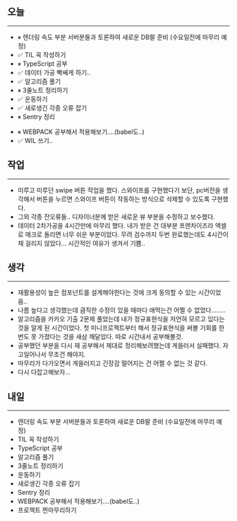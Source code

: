 ## 오늘
---
- ⏸ 렌더링 속도 부분 서버분들과 토론하여 새로운 DB팔 준비 (수요일전에 마무리 예정)
- ✅ TIL 꼭 작성하기
- ⏸ TypeScript 공부
- ✅ 데이터 가공 빡쌔게 하기..
- ✅ 알고리즘 풀기
- ⏸ 3줄노트 정리하기
- ✅ 운동하기
- ✅ 새로생긴 각종 오류 잡기
- ⏸ Sentry 정리
+ ⏸ WEBPACK 공부해서 적용해보기....(babel도..)
+ ✅ WIL 쓰기..


## 작업
---
- 미루고 미루던 swipe 버튼 작업을 했다. 스와이프를 구현했다기 보단, pc버전을 생각해서 버튼을 누르면 스와이프 버튼이 작동하는 방식으로 삭제할 수 있도록 구현했다. 
- 그외 각종 잔오류들.. 디자이너분께 받은 새로운 뷰 부분을 수정하고 보수했다.
- 데이터 2차가공을 4시간만에 마무리 했다. 내가 받은 건 대부분 프렌차이즈라 엑셀로 매크로 돌리면 너무 쉬운 부분이었다. 무려 검수까지 두번 완료했는데도 4시간이 채 걸리지 않았다... 시간적인 여유가 생겨서 기쁨..

## 생각
---
- 재활용성이 높은 컴포넌트를 설계해야한다는 것에 크게 동의할 수 있는 시간이었음..
- 나름 높다고 생각했는데 큼직한 수정이 있을 때마다 애먹는건 어쩔 수 없었다........
- 알고리즘을 카카오 기출 2문제 풀었는데 내가 정규표현식을 저언혀 모르고 있다는 것을 알게 된 시간이었다. 첫 미니프로젝트부터 해서 정규표현식을 써볼 기회를 한번도 못 가졌다는 것을 새삼 깨달았다. 따로 시간내서 공부해볼것.
- 공부했던 부분을 다시 재 공부해서 제대로 정리해보려했는데 게을러서 실패했다. 자고일어나서 무조건 해야지.
- 마무리가 다가오면서 게을러지고 긴장감 떨어지는 건 어쩔 수 없는 것 같다. 
- 다시 다잡고해보자...

## 내일
---
- 렌더링 속도 부분 서버분들과 토론하여 새로운 DB팔 준비 (수요일전에 마무리 예정)
- TIL 꼭 작성하기
- TypeScript 공부
- 알고리즘 풀기
- 3줄노트 정리하기
- 운동하기
- 새로생긴 각종 오류 잡기
- Sentry 정리
- WEBPACK 공부해서 적용해보기....(babel도..)
- 프로젝트 찐마무리하기